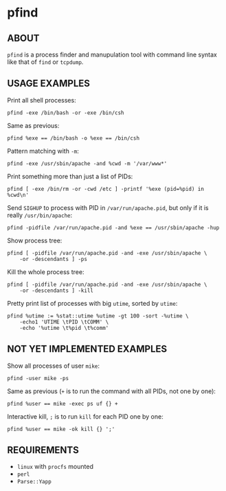 pfind
=====

## ABOUT

`pfind` is a process finder and manupulation tool with command line syntax
like that of `find` or `tcpdump`.

## USAGE EXAMPLES

Print all shell processes:

	pfind -exe /bin/bash -or -exe /bin/csh

Same as previous:

	pfind %exe == /bin/bash -o %exe == /bin/csh

Pattern matching with `-m`:

	pfind -exe /usr/sbin/apache -and %cwd -m '/var/www*'

Print something more than just a list of PIDs:

	pfind [ -exe /bin/rm -or -cwd /etc ] -printf '%exe (pid=%pid) in %cwd\n'

Send `SIGHUP` to process with PID in `/var/run/apache.pid`,
but only if it is really `/usr/bin/apache`:

	pfind -pidfile /var/run/apache.pid -and %exe == /usr/sbin/apache -hup

Show process tree:

	pfind [ -pidfile /var/run/apache.pid -and -exe /usr/sbin/apache \
		-or -descendants ] -ps

Kill the whole process tree:

	pfind [ -pidfile /var/run/apache.pid -and -exe /usr/sbin/apache \
		-or -descendants ] -kill

Pretty print list of processes with big `utime`, sorted by `utime`:

	pfind %utime := %stat::utime %utime -gt 100 -sort -%utime \
		-echo1 'UTIME \tPID \tCOMM' \
		-echo '%utime \t%pid \t%comm'

## NOT YET IMPLEMENTED EXAMPLES

Show all processes of user `mike`:

	pfind -user mike -ps

Same as previous (`+` is to run the command with all PIDs, not one by one):

	pfind %user == mike -exec ps uf {} +

Interactive kill, `;` is to run `kill` for each PID one by one:

	pfind %user == mike -ok kill {} ';'

## REQUIREMENTS

* `linux` with `procfs` mounted
* `perl`
* `Parse::Yapp`

